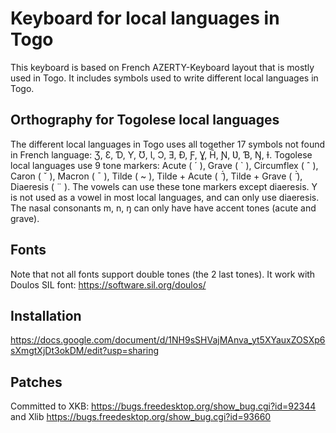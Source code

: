 # Keyboard for local languages in Togo

This keyboard is based on French AZERTY-Keyboard layout that is mostly used in Togo. It includes symbols used to write different local languages in Togo.

## Orthography for Togolese local languages

The different local languages in Togo uses all together 17 symbols not found in French language: Ʒ, Ɛ, Ɗ, Ƴ, Ʊ, Ɩ, Ɔ, Ǝ, Ɖ, Ƒ, Ɣ, Ĥ, Ɲ, Ʋ, Ɓ, Ŋ, Ɨ. Togolese local languages use 9 tone markers: Acute ( ´ ), Grave ( ` ), Circumflex ( ˆ ), Caron ( ˇ ), Macron ( ¯ ), Tilde ( ~ ), Tilde + Acute (  ̃́ ), Tilde + Grave (  ̃̀ ), Diaeresis ( ¨ ). The vowels can use these tone markers except diaeresis. Y is not used as a vowel in most local languages, and can only use diaeresis. The nasal consonants m, n, ŋ can only have have accent tones (acute and grave).

## Fonts
Note that not all fonts support double tones (the 2 last tones). It work with Doulos SIL font: https://software.sil.org/doulos/

## Installation

https://docs.google.com/document/d/1NH9sSHVajMAnva_yt5XYauxZOSXp6sXmgtXjDt3okDM/edit?usp=sharing

## Patches

Committed to XKB: https://bugs.freedesktop.org/show_bug.cgi?id=92344 and Xlib https://bugs.freedesktop.org/show_bug.cgi?id=93660
